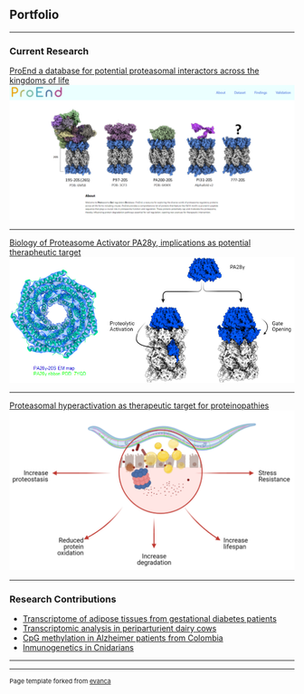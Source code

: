 ## Portfolio

---

### Current Research

[ProEnd a database for potential proteasomal interactors across the kingdoms of life](/ProEnd-Project)
<img src="images/proend-page.png?raw=true"/>

---
[Biology of Proteasome Activator PA28y, implications as potential therapheutic target](/)
<img src="images/pa28-page.png?raw=true"/>

---
[Proteasomal hyperactivation as therapeutic target for proteinopathies](/Hyperactive-Celegans-Project)
<img src="images/opengate.png?raw=true"/>

---

### Research Contributions
- [Transcriptome of adipose tissues from gestational diabetes patients](/sample_page)
- [Transcriptomic analysis in periparturient dairy cows](/sample_page2)
- [CpG methylation in Alzheimer patients from Colombia](/sample_page4)
- [Inmunogenetics in Cnidarians](/sample_page5)


---




---
<p style="font-size:11px">Page template forked from <a href="https://github.com/evanca/quick-portfolio">evanca</a></p>
<!-- Remove above link if you don't want to attibute -->
